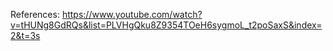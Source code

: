 References: https://www.youtube.com/watch?v=tHUNg8GdRQs&list=PLVHgQku8Z9354TOeH6sygmoL_t2poSaxS&index=2&t=3s
